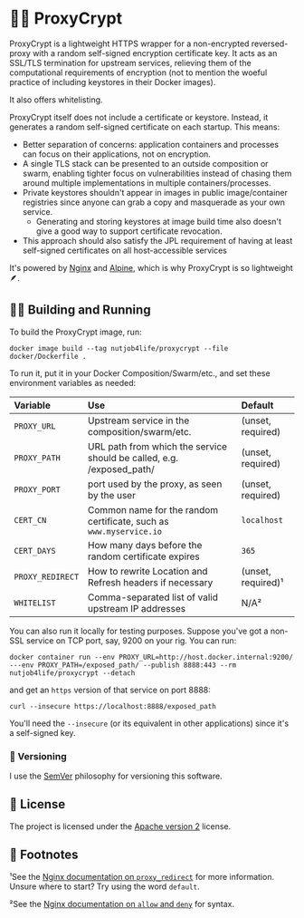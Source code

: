 # 🕵️‍♀️ ProxyCrypt

ProxyCrypt is a lightweight HTTPS wrapper for a non-encrypted reversed-proxy with a random self-signed encryption certificate key. It acts as an SSL/TLS termination for upstream services, relieving them of the computational requirements of encryption (not to mention the woeful practice of including keystores in their Docker images).

It also offers whitelisting.

ProxyCrypt itself does not include a certificate or keystore. Instead, it generates a random self-signed certificate on each startup. This means:

-   Better separation of concerns: application containers and processes can focus on their applications, not on encryption.
-   A single TLS stack can be presented to an outside composition or swarm, enabling tighter focus on vulnerabilities instead of chasing them around multiple implementations in multiple containers/processes.
-   Private keystores shouldn't appear in images in public image/container registries since anyone can grab a copy and masquerade as your own service.
    -   Generating and storing keystores at image build time also doesn't give a good way to support certificate revocation.
-   This approach should also satisfy the JPL requirement of having at least self-signed certificates on all host-accessible services

It's powered by [Nginx](https://nginx.org/) and [Alpine](https://www.alpinelinux.org/), which is why ProxyCrypt is so lightweight 🪶.


## 🏃‍♀️ Building and Running

To build the ProxyCrypt image, run:

    docker image build --tag nutjob4life/proxycrypt --file docker/Dockerfile .

To run it, put it in your Docker Composition/Swarm/etc., and set these environment variables as needed:

| Variable         | Use                                                                   | Default            |
|:-----------------|:----------------------------------------------------------------------|:-------------------|
| `PROXY_URL`      | Upstream service in the composition/swarm/etc.                        | (unset, required)  |
| `PROXY_PATH`     | URL path from which the service should be called, e.g. /exposed_path/ | (unset, required)  |
| `PROXY_PORT`     | port used by the proxy, as seen by the user                           | (unset, required)  |
| `CERT_CN`        | Common name for the random certificate, such as `www.myservice.io`    | `localhost`        |
| `CERT_DAYS`      | How many days before the random certificate expires                   | `365`              |
| `PROXY_REDIRECT` | How to rewrite Location and Refresh headers if necessary              | (unset, required)¹ |
| `WHITELIST`      | Comma-separated list of valid upstream IP addresses                   | N/A²               |

You can also run it locally for testing purposes. Suppose you've got a non-SSL service on TCP port, say, 9200 on your rig. You can run:

    docker container run --env PROXY_URL=http://host.docker.internal:9200/ ---env PROXY_PATH=/exposed_path/ --publish 8888:443 --rm nutjob4life/proxycrypt --detach

and get an `https` version of that service on port 8888:

    curl --insecure https://localhost:8888/exposed_path

You'll need the `--insecure` (or its equivalent in other applications) since it's a self-signed key.


### 🔢 Versioning

I use the [SemVer](https://semver.org/) philosophy for versioning this software.


## 📃 License

The project is licensed under the [Apache version 2](LICENSE.md) license.


## 👣 Footnotes

¹See the [Nginx documentation on `proxy_redirect`](https://nginx.org/en/docs/http/ngx_http_proxy_module.html#proxy_redirect) for more information. Unsure where to start? Try using the word `default`.

²See the [Nginx documentation on `allow` and `deny`](https://nginx.org/en/docs/http/ngx_http_access_module.html) for syntax.
